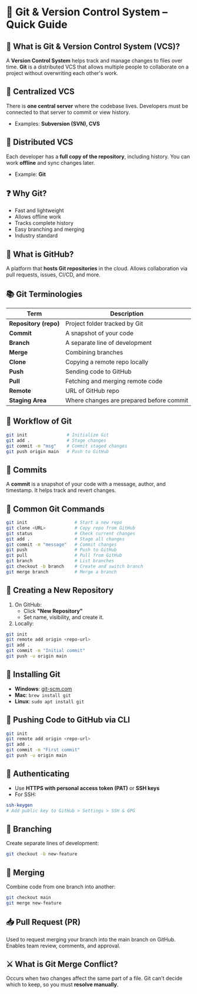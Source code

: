 # 📘 Git & Version Control System – Quick Guide

## 🔁 What is Git & Version Control System (VCS)?
A **Version Control System** helps track and manage changes to files over time.
**Git** is a distributed VCS that allows multiple people to collaborate on a project without overwriting each other's work.

## 🏢 Centralized VCS
There is **one central server** where the codebase lives. Developers must be connected to that server to commit or view history.
- Examples: **Subversion (SVN), CVS**

## 🧩 Distributed VCS
Each developer has a **full copy of the repository**, including history. You can work **offline** and sync changes later.
- Example: **Git**

## ❓ Why Git?
- Fast and lightweight
- Allows offline work
- Tracks complete history
- Easy branching and merging
- Industry standard

## 🐙 What is GitHub?
A platform that **hosts Git repositories** in the cloud. Allows collaboration via pull requests, issues, CI/CD, and more.

## 📚 Git Terminologies
| Term | Description |
|------|-------------|
| **Repository (repo)** | Project folder tracked by Git |
| **Commit** | A snapshot of your code |
| **Branch** | A separate line of development |
| **Merge** | Combining branches |
| **Clone** | Copying a remote repo locally |
| **Push** | Sending code to GitHub |
| **Pull** | Fetching and merging remote code |
| **Remote** | URL of GitHub repo |
| **Staging Area** | Where changes are prepared before commit |

## 🔄 Workflow of Git
```bash
git init               # Initialize Git
git add .              # Stage changes
git commit -m "msg"    # Commit staged changes
git push origin main   # Push to GitHub
```

## 📝 Commits
A **commit** is a snapshot of your code with a message, author, and timestamp. It helps track and revert changes.

## 🔧 Common Git Commands
```bash
git init                  # Start a new repo
git clone <URL>           # Copy repo from GitHub
git status                # Check current changes
git add .                 # Stage all changes
git commit -m "message"   # Commit changes
git push                  # Push to GitHub
git pull                  # Pull from GitHub
git branch                # List branches
git checkout -b branch    # Create and switch branch
git merge branch          # Merge a branch
```

## 📁 Creating a New Repository
1. On GitHub:
   - Click **"New Repository"**
   - Set name, visibility, and create it.
2. Locally:
```bash
git init
git remote add origin <repo-url>
git add .
git commit -m "Initial commit"
git push -u origin main
```

## 💾 Installing Git
- **Windows**: [git-scm.com](https://git-scm.com)
- **Mac**: `brew install git`
- **Linux**: `sudo apt install git`

## 🚀 Pushing Code to GitHub via CLI
```bash
git init
git remote add origin <repo-url>
git add .
git commit -m "First commit"
git push -u origin main
```

## 🔐 Authenticating
- Use **HTTPS with personal access token (PAT)** or **SSH keys**
- For SSH:
```bash
ssh-keygen
# Add public key to GitHub > Settings > SSH & GPG
```

## 🌿 Branching
Create separate lines of development:
```bash
git checkout -b new-feature
```

## 🔀 Merging
Combine code from one branch into another:
```bash
git checkout main
git merge new-feature
```

## 📥 Pull Request (PR)
Used to request merging your branch into the main branch on GitHub. Enables team review, comments, and approval.

## ⚔️ What is Git Merge Conflict?
Occurs when two changes affect the same part of a file. Git can't decide which to keep, so you must **resolve manually**.

